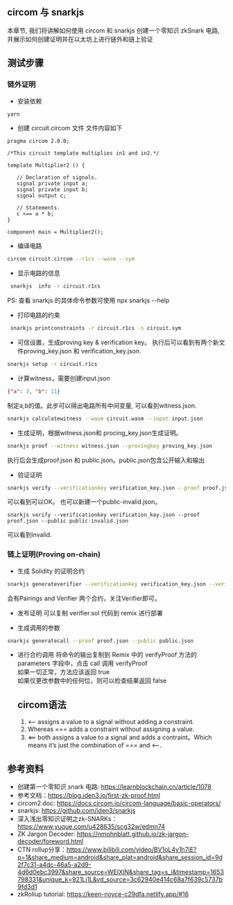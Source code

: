 ## circom 与 snarkjs

本章节, 我们将讲解如何使用 circom 和 snarkjs 创建一个零知识 zkSnark 电路, 并展示如何创建证明并在以太坊上进行链外和链上验证


## 测试步骤

### 链外证明

- 安装依赖

```sh
yarn
```

- 创建 circuit.circom 文件
  文件内容如下

```circom
pragma circom 2.0.0;

/*This circuit template multiplies in1 and in2.*/

template Multiplier2 () {

   // Declaration of signals.
   signal private input a;
   signal private input b;
   signal output c;

   // Statements.
   c <== a * b;
}

component main = Multiplier2();
```

- 编译电路

```sh
circom circuit.circom --r1cs --wasm --sym
```

- 显示电路的信息

```sh
 snarkjs  info -r circuit.r1cs
```

PS: 查看 snarkjs 的具体命令参数可使用 npx snarkjs --help

- 打印电路的约束

```sh
 snarkjs printconstraints -r circuit.r1cs -s circuit.sym
```

- 可信设置，生成proving key & verification key。 执行后可以看到有两个新文件proving_key.json 和 verification_key.json.

```sh
snarkjs setup -r circuit.r1cs
```

- 计算witness，需要创建input.json 
```json
{"a": 3, "b": 11}
```
制定a,b的值。此步可以得出电路所有中间变量, 可以看到witness.json.

```sh
snarkjs calculatewitness --wasm circuit.wasm --input input.json
```


- 生成证明，根据witness.json和 procing_key.json生成证明。

```sh
snarkjs proof --witness witness.json --provingkey proving_key.json
```
执行后会生成proof.json 和 public.json。public.json包含公开输入和输出



- 验证证明

```sh
snarkjs verify --verificationkey verification_key.json --proof proof.json --public public.json
```
可以看到可以OK。
也可以新建一个public-invalid.json。 
```
snarkjs verify --verificationkey verification_key.json --proof proof.json --public public-invalid.json
```
可以看到invalid.

### 链上证明(Proving on-chain)

- 生成 Solidity 的证明合约

```sh
snarkjs generateverifier --verificationkey verification_key.json --verifier verifier.sol
```
会有Pairings and Verifier 两个合约，关注Verifier即可。

- 发布证明 
  可以复制 verifier.sol 代码到 remix 进行部署

- 生成调用的参数

```sh
snarkjs generatecall --proof proof.json --public public.json
```

- 进行合约调用
  将命令的输出复制到 Remix 中的 verifyProof 方法的 parameters 字段中，点击 call 调用 verifyProof  
  如果一切正常，方法应该返回 true  
  如果仅更改参数中的任何位，则可以检查结果返回 false




  ## circom语法
  1. <-- assigns a value to a signal without adding a constraint.
  2.  Whereas === adds a constraint without assigning a value.
  3. <== both assigns a value to a signal and adds a contraint。Which means it’s just the combination of === and <--.
## 参考资料

- 创建第一个零知识 snark 电路: https://learnblockchain.cn/article/1078   
- 参考文档：https://blog.iden3.io/first-zk-proof.html 
- circom2 doc: https://docs.circom.io/circom-language/basic-operators/
- snarkjs: https://github.com/iden3/snarkjs
- 深入浅出零知识证明之zk-SNARKs： https://www.yuque.com/u428635/scg32w/edmn74
- ZK Jargon Decoder: https://nmohnblatt.github.io/zk-jargon-decoder/foreword.html
- CTN rollup分享：https://www.bilibili.com/video/BV1oL4y1h7iE?p=1&share_medium=android&share_plat=android&share_session_id=9d2f7c31-a4dc-46a5-a2d9-4d6d0ebc3997&share_source=WEIXIN&share_tag=s_i&timestamp=1653798331&unique_k=921Lj1L&vd_source=3c62940e414c68a7f639c5737b9fd3d1
- zkRollup tutorial: https://keen-noyce-c29dfa.netlify.app/#16
